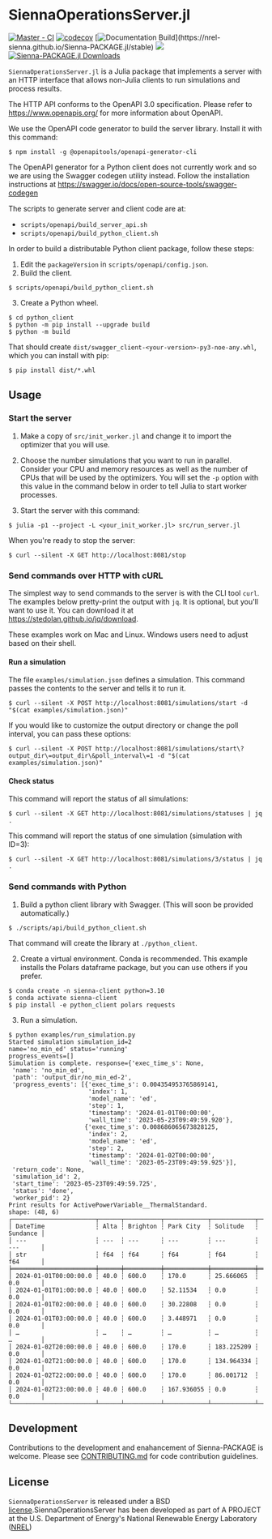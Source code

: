 # SiennaOperationsServer.jl

[![Master - CI](https://github.com/NREL-Sienna/Sienna-PACKAGE.jl/workflows/Master%20-%20CI/badge.svg)](https://github.com/NREL-Sienna/Sienna-PACKAGE.jl/actions/workflows/main-tests.yml)
[![codecov](https://codecov.io/gh/NREL-Sienna/Sienna-PACKAGE.jl/branch/master/graph/badge.svg)](https://codecov.io/gh/NREL-SIIP/SIIP-PACKAGE.jl)
[![Documentation Build](https://github.com/NREL-Sienna/Sienna-PACKAGE.jl/workflows/Documentation/badge.svg?)](https://nrel-sienna.github.io/Sienna-PACKAGE.jl/stable)
[<img src="https://img.shields.io/badge/slack-@Sienna/SiennaPACKAGE-sienna.svg?logo=slack">](https://join.slack.com/t/nrel-siip/shared_invite/zt-glam9vdu-o8A9TwZTZqqNTKHa7q3BpQ)
[![Sienna-PACKAGE.jl Downloads](https://shields.io/endpoint?url=https://pkgs.genieframework.com/api/v1/badge/SIIP-PACKAGE)](https://pkgs.genieframework.com?packages=Sienna-PACKAGE)

`SiennaOperationsServer.jl` is a Julia package that implements a server with an HTTP interface that
allows non-Julia clients to run simulations and process results.

The HTTP API conforms to the OpenAPI 3.0 specification. Please refer to https://www.openapis.org/
for more information about OpenAPI.

We use the OpenAPI code generator to build the server library. Install it with this command:
```
$ npm install -g @openapitools/openapi-generator-cli
```

The OpenAPI generator for a Python client does not currently work and so we are using the
Swagger codegen utility instead. Follow the installation instructions at
https://swagger.io/docs/open-source-tools/swagger-codegen

The scripts to generate server and client code are at:
- `scripts/openapi/build_server_api.sh`
- `scripts/openapi/build_python_client.sh`

In order to build a distributable Python client package, follow these steps:
1. Edit the `packageVersion` in `scripts/openapi/config.json`.
2. Build the client.
```
$ scripts/openapi/build_python_client.sh
```
3. Create a Python wheel.
```
$ cd python_client
$ python -m pip install --upgrade build
$ python -m build
```
That should create `dist/swagger_client-<your-version>-py3-noe-any.whl`, which you can
install with pip:
```
$ pip install dist/*.whl
```

## Usage

### Start the server
1. Make a copy of `src/init_worker.jl` and change it to import the optimizer that you will use.

2. Choose the number simulations that you want to run in parallel. Consider your CPU and memory
resources as well as the number of CPUs that will be used by the optimizers. You will set the `-p`
option with this value in the command below in order to tell Julia to start worker processes.

3. Start the server with this command:
```
$ julia -p1 --project -L <your_init_worker.jl> src/run_server.jl
```

When you're ready to stop the server:
```
$ curl --silent -X GET http://localhost:8081/stop
```

### Send commands over HTTP with cURL
The simplest way to send commands to the server is with the CLI tool `curl`. The examples below
pretty-print the output with `jq`. It is optional, but you'll want to use it. You can download it
at https://stedolan.github.io/jq/download.

These examples work on Mac and Linux. Windows users need to adjust based on their shell.

#### Run a simulation
The file `examples/simulation.json` defines a simulation. This command passes the contents to the
server and tells it to run it.
```
$ curl --silent -X POST http://localhost:8081/simulations/start -d "$(cat examples/simulation.json)"
```
If you would like to customize the output directory or change the poll interval, you can pass these
options:
```
$ curl --silent -X POST http://localhost:8081/simulations/start\?output_dir\=output_dir\&poll_interval\=1 -d "$(cat examples/simulation.json)"
```

#### Check status
This command will report the status of all simulations:
```
$ curl --silent -X GET http://localhost:8081/simulations/statuses | jq .
```
This command will report the status of one simulation (simulation with ID=3):
```
$ curl --silent -X GET http://localhost:8081/simulations/3/status | jq .
```

### Send commands with Python
1. Build a python client library with Swagger. (This will soon be provided automatically.)
```
$ ./scripts/api/build_python_client.sh
```
That command will create the library at `./python_client`.

2. Create a virtual environment. Conda is recommended. This example installs the Polars
dataframe package, but you can use others if you prefer.
```
$ conda create -n sienna-client python=3.10
$ conda activate sienna-client
$ pip install -e python_client polars requests
```

3. Run a simulation.
```
$ python examples/run_simulation.py
Started simulation simulation_id=2
name='no_min_ed' status='running'
progress_events=[]
Simulation is complete. response={'exec_time_s': None,
 'name': 'no_min_ed',
 'path': 'output_dir/no_min_ed-2',
 'progress_events': [{'exec_time_s': 0.004354953765869141,
                      'index': 1,
                      'model_name': 'ed',
                      'step': 1,
                      'timestamp': '2024-01-01T00:00:00',
                      'wall_time': '2023-05-23T09:49:59.920'},
                     {'exec_time_s': 0.008686065673828125,
                      'index': 2,
                      'model_name': 'ed',
                      'step': 2,
                      'timestamp': '2024-01-02T00:00:00',
                      'wall_time': '2023-05-23T09:49:59.925'}],
 'return_code': None,
 'simulation_id': 2,
 'start_time': '2023-05-23T09:49:59.725',
 'status': 'done',
 'worker_pid': 2}
Print results for ActivePowerVariable__ThermalStandard.
shape: (48, 6)
┌───────────────────────┬──────┬──────────┬────────────┬────────────┬──────────┐
│ DateTime              ┆ Alta ┆ Brighton ┆ Park City  ┆ Solitude   ┆ Sundance │
│ ---                   ┆ ---  ┆ ---      ┆ ---        ┆ ---        ┆ ---      │
│ str                   ┆ f64  ┆ f64      ┆ f64        ┆ f64        ┆ f64      │
╞═══════════════════════╪══════╪══════════╪════════════╪════════════╪══════════╡
│ 2024-01-01T00:00:00.0 ┆ 40.0 ┆ 600.0    ┆ 170.0      ┆ 25.666065  ┆ 0.0      │
│ 2024-01-01T01:00:00.0 ┆ 40.0 ┆ 600.0    ┆ 52.11534   ┆ 0.0        ┆ 0.0      │
│ 2024-01-01T02:00:00.0 ┆ 40.0 ┆ 600.0    ┆ 30.22808   ┆ 0.0        ┆ 0.0      │
│ 2024-01-01T03:00:00.0 ┆ 40.0 ┆ 600.0    ┆ 3.448971   ┆ 0.0        ┆ 0.0      │
│ …                     ┆ …    ┆ …        ┆ …          ┆ …          ┆ …        │
│ 2024-01-02T20:00:00.0 ┆ 40.0 ┆ 600.0    ┆ 170.0      ┆ 183.225209 ┆ 0.0      │
│ 2024-01-02T21:00:00.0 ┆ 40.0 ┆ 600.0    ┆ 170.0      ┆ 134.964334 ┆ 0.0      │
│ 2024-01-02T22:00:00.0 ┆ 40.0 ┆ 600.0    ┆ 170.0      ┆ 86.001712  ┆ 0.0      │
│ 2024-01-02T23:00:00.0 ┆ 40.0 ┆ 600.0    ┆ 167.936055 ┆ 0.0        ┆ 0.0      │
└───────────────────────┴──────┴──────────┴────────────┴────────────┴──────────┘
```

## Development

Contributions to the development and enahancement of Sienna-PACKAGE is welcome. Please see [CONTRIBUTING.md](https://github.com/NREL-Sienna/Sienna-PACKAGE.jl/blob/master/CONTRIBUTING.md) for code contribution guidelines.

## License

`SiennaOperationsServer` is released under a BSD [license](https://github.com/NREL-Sienna/SiennaOperationsServer.jl/blob/master/LICENSE).SiennaOperationsServer has been developed as part of A PROJECT at the U.S. Department of Energy's National Renewable Energy Laboratory ([NREL](https://www.nrel.gov/))
